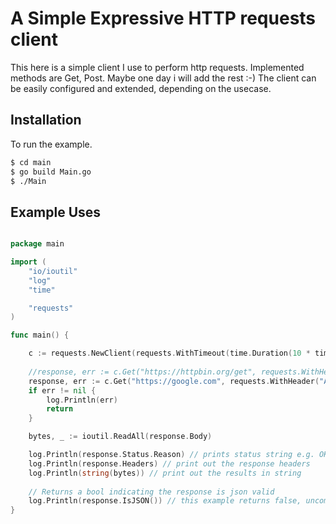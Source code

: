 # A Simple Expressive HTTP requests client
This here is a simple client I use to perform http requests. Implemented methods are Get, Post. Maybe one
day i will add the rest :-)
The client can be easily configured and extended, depending on the usecase.

## Installation

To run the example.
```bash
$ cd main
$ go build Main.go
$ ./Main
```

## Example Uses

```go

package main

import (
	"io/ioutil"
	"log"
	"time"

	"requests"
)

func main() {

	c := requests.NewClient(requests.WithTimeout(time.Duration(10 * time.Second)))
	
    //response, err := c.Get("https://httpbin.org/get", requests.WithHeader("Accept", "application/json"))
	response, err := c.Get("https://google.com", requests.WithHeader("Accept", "application/json"))
	if err != nil {
		log.Println(err)
		return
	}

	bytes, _ := ioutil.ReadAll(response.Body)

	log.Println(response.Status.Reason) // prints status string e.g. OK for 200
	log.Println(response.Headers) // print out the response headers
	log.Println(string(bytes)) // print out the results in string
    
	// Returns a bool indicating the response is json valid
	log.Println(response.IsJSON()) // this example returns false, uncomment httpbin url request to return true
}

```